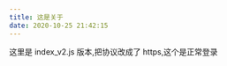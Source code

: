 ```yaml
---
title: 这是关于
date: 2020-10-25 21:42:15
---
```



这里是 index_v2.js 版本,把协议改成了 https,这个是正常登录
<div id="SOHUCS"></div>



<script type="text/javascript">(function(){



  var appid = 'cytSyHmHo';



  var conf = 'prod_55b9562e2add3121059584fa71676433';



  var width = window.innerWidth || document.documentElement.clientWidth;



  if (width < 960) {



    var head = document.getElementsByTagName('head')[0]||document.head||document.documentElement;

    var script = document.createElement('script');

    script.type = 'text/javascript';

    script.charset = 'utf-8';

    script.id = 'changyan_mobile_js';

    script.src = 'https://changyan.sohu.com/upload/mobile/wap-js/changyan_mobile.js?client_id=' + appid + '&conf=' + conf;

    head.appendChild(script);



    } else { 

      var loadJs = function(d,a){

        var c=document.getElementsByTagName("head")[0]||document.head||document.documentElement;var b=document.createElement("script");b.setAttribute("type","text/javascript");b.setAttribute("charset","UTF-8");b.setAttribute("src",d);if(typeof a==="function"){if(window.attachEvent){b.onreadystatechange=function(){var e=b.readyState;if(e==="loaded"||e==="complete"){b.onreadystatechange=null;a()}}}else{b.onload=a}}c.appendChild(b)};loadJs("https://changyan.sohu.com/upload/changyan.js",function(){window.changyan.api.config({appid:appid,conf:conf})}); } })();</script>

</script><script type="text/javascript" src="http://static-1252921496.file.myqcloud.com/changyan-personalize/fluke/index_v2.js"></script>